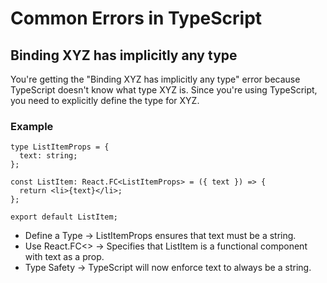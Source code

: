# Common Errors in TypeScript 

## Binding XYZ has implicitly any type

You're getting the "Binding XYZ has implicitly any type" error because TypeScript doesn't know what type XYZ is. Since you're using TypeScript, you need to explicitly define the type for XYZ.

### Example

```tsx
type ListItemProps = {
  text: string;
};

const ListItem: React.FC<ListItemProps> = ({ text }) => {
  return <li>{text}</li>;
};

export default ListItem;
```

- Define a Type → ListItemProps ensures that text must be a string.
- Use React.FC<> → Specifies that ListItem is a functional component with text as a prop.
- Type Safety → TypeScript will now enforce text to always be a string.


